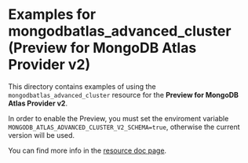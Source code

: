 # Examples for mongodbatlas_advanced_cluster (Preview for MongoDB Atlas Provider v2)

This directory contains examples of using the `mongodbatlas_advanced_cluster` resource for the **Preview for MongoDB Atlas Provider v2**.

In order to enable the Preview, you must set the enviroment variable `MONGODB_ATLAS_ADVANCED_CLUSTER_V2_SCHEMA=true`, otherwise the current version will be used.

You can find more info in the [resource doc page](https://registry.terraform.io/providers/mongodb/mongodbatlas/latest/docs/resources/advanced_cluster%2520%2528preview%2520v2%2529).
